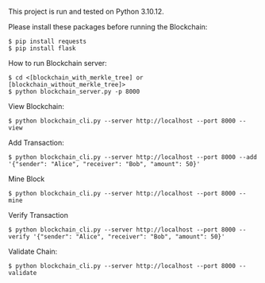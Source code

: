 This project is run and tested on Python 3.10.12.

Please install these packages before running the Blockchain:

```
$ pip install requests
$ pip install flask
```

How to run Blockchain server:

```
$ cd <[blockchain_with_merkle_tree] or [blockchain_without_merkle_tree]>
$ python blockchain_server.py -p 8000
```

View Blockchain:

```
$ python blockchain_cli.py --server http://localhost --port 8000 --view
```

Add Transaction:

```
$ python blockchain_cli.py --server http://localhost --port 8000 --add '{"sender": "Alice", "receiver": "Bob", "amount": 50}'
```

Mine Block

```
$ python blockchain_cli.py --server http://localhost --port 8000 --mine
```

Verify Transaction

```
$ python blockchain_cli.py --server http://localhost --port 8000 --verify '{"sender": "Alice", "receiver": "Bob", "amount": 50}'
```

Validate Chain:

```
$ python blockchain_cli.py --server http://localhost --port 8000 --validate
```